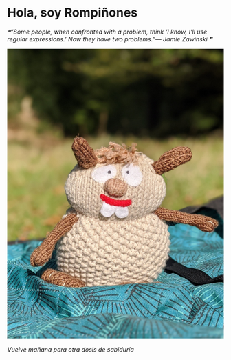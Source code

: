 # Hola, soy Rompiñones

<!--STARTS_HERE_QUOTE_README-->
<i>❝“Some people, when confronted with a problem, think ‘I know, I’ll use regular expressions.’  Now they have two problems.”— Jamie Zawinski   ❞</i>
<!--ENDS_HERE_QUOTE_README-->

<!--START_SECTION:update_image-->
![alt text](https://raw.githubusercontent.com/focaalvarez/rompinones/main/.github/images/00100lrPORTRAIT_00100_BURST20211009120209783_COVER.jpg?raw=true)
<!--END_SECTION:update_image-->

*Vuelve mañana para otra dosis de sabiduría*
